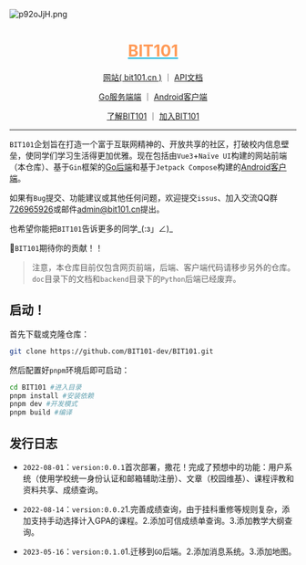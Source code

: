 <!--
 * @Author: flwfdd
 * @Date: 2022-07-27 16:44:47
 * @LastEditTime: 2023-09-17 16:42:58
 * @Description: 
 * _(:з」∠)_
-->

![p92oJjH.png](https://s1.ax1x.com/2023/05/16/p92oJjH.png)

<div align="center">

<h1 style="color:#FF9A57;text-decoration:underline;text-decoration-color:#00ABD6;">BIT101</h1>

[网站( bit101.cn )](https://bit101.cn) ｜ [API文档](https://bit101-api.apifox.cn)

[Go服务端端](https://github.com/BIT101-dev/BIT101-GO) ｜ [Android客户端](https://github.com/BIT101-dev/BIT101-Android)

[了解BIT101](https://bit101-project.feishu.cn/wiki/W8TxwAs7rizGVEkONjAcvgvsnxe) ｜ [加入BIT101](https://bit101-project.feishu.cn/wiki/OY1Xw6y27iNZqgkSDCkc5Cfdnjc)

</div>

---

`BIT101`企划旨在打造一个富于互联网精神的、开放共享的社区，打破校内信息壁垒，使同学们学习生活得更加优雅。现在包括由`Vue3`+`Naïve UI`构建的网站前端（本仓库）、基于`Gin`框架的[Go后端](https://github.com/flwfdd/BIT101-GO)和基于`Jetpack Compose`构建的[Android客户端](https://github.com/BIT101-dev/BIT101-Android)。

如果有`Bug`提交、功能建议或其他任何问题，欢迎提交`issus`、加入交流QQ群[726965926](https://jq.qq.com/?_wv=1027&k=OTttwrzb)或邮件[admin@bit101.cn](mailto:admin@bit101.cn)提出。

也希望你能把`BIT101`告诉更多的同学_(:з」∠)_

🥳`BIT101`期待你的贡献！！

> 注意，本仓库目前仅包含网页前端，后端、客户端代码请移步另外的仓库。`doc`目录下的文档和`backend`目录下的`Python`后端已经废弃。

## 启动！
首先下载或克隆仓库：
```bash
git clone https://github.com/BIT101-dev/BIT101.git
```

然后配置好`pnpm`环境后即可启动：
```bash
cd BIT101 #进入目录
pnpm install #安装依赖
pnpm dev #开发模式
pnpm build #编译
```

## 发行日志

* `2022-08-01`：`version:0.0.1`首次部署，撒花！完成了预想中的功能：用户系统（使用学校统一身份认证和邮箱辅助注册）、文章（校园维基）、课程评教和资料共享、成绩查询。

* `2022-08-14`：`version:0.0.2`1.完善成绩查询，由于挂科重修等规则复杂，添加支持手动选择计入GPA的课程。2.添加可信成绩单查询。3.添加教学大纲查询。

* `2023-05-16`：`version:0.1.0`1.迁移到`GO`后端。2.添加消息系统。3.添加地图。
  